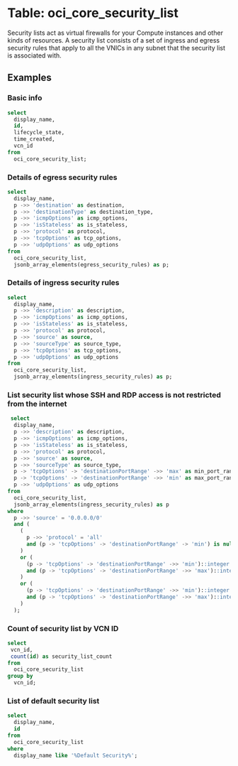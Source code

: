 # Table: oci_core_security_list

Security lists act as virtual firewalls for your Compute instances and other kinds of resources. A security list consists of a set of ingress and egress security rules that apply to all the VNICs in any subnet that the security list is associated with.

## Examples

### Basic info

```sql
select
  display_name,
  id,
  lifecycle_state,
  time_created,
  vcn_id
from
  oci_core_security_list;
```


### Details of egress security rules

```sql
select
  display_name,
  p ->> 'destination' as destination,
  p ->> 'destinationType' as destination_type,
  p ->> 'icmpOptions' as icmp_options,
  p ->> 'isStateless' as is_stateless,
  p ->> 'protocol' as protocol,
  p ->> 'tcpOptions' as tcp_options,
  p ->> 'udpOptions' as udp_options
from
  oci_core_security_list,
  jsonb_array_elements(egress_security_rules) as p;
```

### Details of ingress security rules

```sql
select
  display_name,
  p ->> 'description' as description,
  p ->> 'icmpOptions' as icmp_options,
  p ->> 'isStateless' as is_stateless,
  p ->> 'protocol' as protocol,
  p ->> 'source' as source,
  p ->> 'sourceType' as source_type,
  p ->> 'tcpOptions' as tcp_options,
  p ->> 'udpOptions' as udp_options
from
  oci_core_security_list,
  jsonb_array_elements(ingress_security_rules) as p;
```


### List security list whose SSH and RDP access is not restricted from the internet

```sql
 select
  display_name,
  p ->> 'description' as description,
  p ->> 'icmpOptions' as icmp_options,
  p ->> 'isStateless' as is_stateless,
  p ->> 'protocol' as protocol,
  p ->> 'source' as source,
  p ->> 'sourceType' as source_type,
  p -> 'tcpOptions' -> 'destinationPortRange' ->> 'max' as min_port_range,
  p -> 'tcpOptions' -> 'destinationPortRange' ->> 'min' as max_port_range,
  p ->> 'udpOptions' as udp_options
from
  oci_core_security_list,
  jsonb_array_elements(ingress_security_rules) as p
where
  p ->> 'source' = '0.0.0.0/0'
  and (
    (
      p ->> 'protocol' = 'all'
      and (p -> 'tcpOptions' -> 'destinationPortRange' -> 'min') is null
    )
    or (
      (p -> 'tcpOptions' -> 'destinationPortRange' ->> 'min')::integer <= 22
      and (p -> 'tcpOptions' -> 'destinationPortRange' ->> 'max')::integer >= 22
    )
    or (
      (p -> 'tcpOptions' -> 'destinationPortRange' ->> 'min')::integer <= 3389
      and (p -> 'tcpOptions' -> 'destinationPortRange' ->> 'max')::integer >= 3389
    )
  );
```



### Count of security list by VCN ID

```sql
select
 vcn_id,
 count(id) as security_list_count
from
  oci_core_security_list
group by
  vcn_id;
```


### List of default security list

```sql
select
  display_name,
  id
from
  oci_core_security_list
where
  display_name like '%Default Security%';
```
